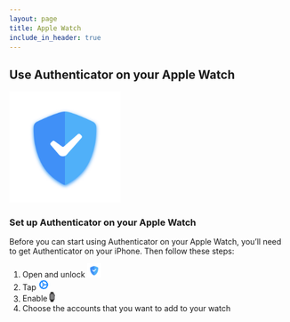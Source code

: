 ```yaml
---
layout: page
title: Apple Watch
include_in_header: true
---
```

## **Use Authenticator on your Apple Watch**

<img src="../assets/appicon.png" width="200">

### Set up Authenticator on your Apple Watch
Before you can start using Authenticator on your Apple Watch, you’ll need to get Authenticator on your iPhone. Then follow these steps:

1. Open and unlock <img src="../assets/appicon.png" width="25">
2. Tap <img src="../assets/settings.png" width="20">
3. Enable <img src="../assets/AppleWatch.png" width="10">
4. Choose the accounts that you want to add to your watch


